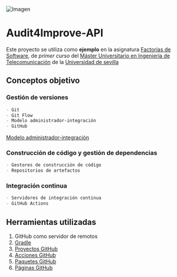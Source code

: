 ![Imagen](https://avatars.githubusercontent.com/u/71695310?s=400&amp;u=ddcba7460f1df463bbbb6e8fd6b5557e64fb114c&amp;v=4)
# Audit4Improve-API

Este proyecto se utiliza como **ejemplo** en la asignatura [Factorías de Software](https://www.us.es/estudiar/que-estudiar/oferta-de-masteres/master-universitario-en-ingenieria-de-telecomunicacion-0/52040007), de _primer curso_ del [Máster Universitario en Ingeniería de Telecomunicación](https://www.us.es/estudiar/que-estudiar/oferta-de-masteres/master-universitario-en-ingenieria-de-telecomunicacion-0) de la [Universidad de sevilla](https://www.us.es)
## Conceptos objetivo
### Gestión de versiones
```markdown
- Git
- Git Flow
- Modelo administrador-integración
- GitHub
```
[Modelo administrador-integración](http://git-scm.com/book/es/v2/Git-en-entornos-distribuidos-Flujos-de-trabajo-distribuidos)
### Construcción de código y gestión de dependencias
```markdown
- Gestores de construcción de código
- Repositorios de artefactos
```
### Integración continua
```markdown
- Servidores de integración continua
- GitHub Actions
```
## Herramientas utilizadas
1. GitHub como servidor de remotos
2. [Gradle](https://gradle.org/)
3. [Proyectos GitHub](https://docs.github.com/en/issues)
4. [Acciones GitHub](https://docs.github.com/en/actions)
5. [Paquetes GitHub](https://docs.github.com/en/packages)
6. [Páginas GitHub](https://docs.github.com/en/pages)
